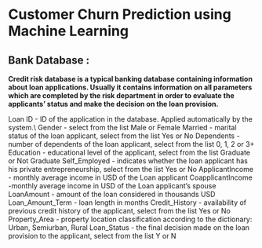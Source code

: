 # Customer Churn Prediction using Machine Learning

## Bank Database :

**Credit risk database is a typical banking database containing information about loan applications. Usually it contains information on all parameters which are completed by the risk department in order to evaluate the applicants’ status and make the decision on the loan provision.** 

Loan ID - ID of the application in the database. Applied automatically by the system.\ 
Gender - select from the list Male or Female 
Married - marital status of the loan applicant, select from the list Yes or No 
Dependents - number of dependents of the loan applicant, select from the list 0, 1, 2 or 3+ 
Education - educational level of the applicant, select from the list Graduate or Not Graduate 
Self_Employed - indicates whether the loan applicant has his private entrepreneurship, select from the list Yes or No 
ApplicantIncome - monthly average income in USD of the Loan applicant 
CoapplicantIncome -monthly average income in USD of the Loan applicant’s spouse 
LoanAmount - amount of the loan considered in thousands USD 
Loan_Amount_Term - loan length in months 
Credit_History - availability of previous credit history of the applicant, select from the list Yes or No 
Property_Area - property location classification according to the dictionary: Urban, Semiurban, Rural 
Loan_Status - the final decision made on the loan provision to the applicant, select from the list Y or N

